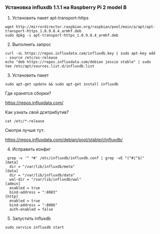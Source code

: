 ### Установка influxdb 1.1.1 на Raspberry Pi 2 model B

1. Установить пакет apt-transport-https

```
wget http://mirrordirector.raspbian.org/raspbian/pool/main/a/apt/apt-transport-https_1.0.9.8.4_armhf.deb
sudo dpkg -i apt-transport-https_1.0.9.8.4_armhf.deb
```

2. Выполнить запрос

```
curl -sL https://repos.influxdata.com/influxdb.key | sudo apt-key add - source /etc/os-release
echo "deb https://repos.influxdata.com/debian jessie stable" | sudo tee /etc/apt/sources.list.d/influxdb.list
```

3. Установить пакет

```
sudo apt-get update && sudo apt-get install influxdb
```

Где хранятся сборки?

https://repos.influxdata.com/

Как узнать свой дситрибутив?
```
cat /etc/*-release
```
Смотри лучше тут:

https://repos.influxdata.com/debian/pool/stable/i/influxdb/

4. Исправить конфиг

```
 grep -v '^ *#' /etc/influxdb/influxdb.conf | grep -vE "(^#|^$)"
[meta]
  dir = "/var/lib/influxdb/meta"
[data]
  dir = "/var/lib/influxdb/data"
  wal-dir = "/var/lib/influxdb/wal"
[admin]
  enabled = true 
  bind-address = ":8083"
[http]
  enabled = true
  bind-address = ":8086"
  auth-enabled = false
```
5. Запустить influxdb
```
sudo service influxdb start
```
